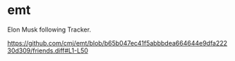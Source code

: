 # emt
Elon Musk following Tracker.

https://github.com/cmj/emt/blob/b65b047ec41f5abbbdea664644e9dfa22230d309/friends.diff#L1-L50
